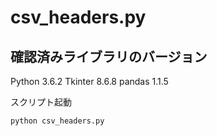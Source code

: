 


# csv_headers.py

## 確認済みライブラリのバージョン
Python 3.6.2
Tkinter 8.6.8
pandas 1.1.5


スクリプト起動
```
python csv_headers.py
```


